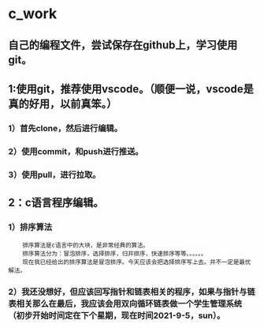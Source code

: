 # c_work
## 自己的编程文件，尝试保存在github上，学习使用git。

## 1:使用git，推荐使用vscode。（顺便一说，vscode是真的好用，以前真笨。）
###     1）首先clone，然后进行编辑。

###     2）使用commit，和push进行推送。

###     3）使用pull，进行拉取。

## 2：c语言程序编辑。
###     1）排序算法
        排序算法是c语言中的大块，是非常经典的算法。
        排序算法分为：冒泡排序，选择排序，归并排序，快速排序等等。。。。。。
        现在我已经给出的排序算法是冒泡排序。今天应该会把选择排序写上去。并不一定是最优解法。


###     2）我还没想好，但应该回写指针和链表相关的程序，如果与指针与链表相关那么在最后，我应该会用双向循环链表做一个学生管理系统（初步开始时间定在下个星期，现在时间2021-9-5，sun）。